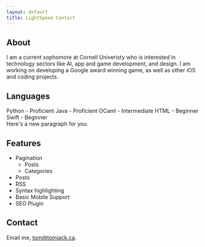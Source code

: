 ```yaml
---
layout: default
title: LightSpeed Contact
---
```


## About
I am a current sophomore at Cornell Univeristy who is interested in technology sectors
like AI, app and game development, and design. I am working on developing a Google
award winning game, as well as other iOS and coding projects. 

## Languages
Python - Proficient
Java - Proficient
OCaml - Intermediate
HTML - Beginner
Swift - Beginner
<br>
Here's a new paragraph for you.  

## Features
- Pagination
    - Posts
    - Categories
- Posts
- RSS
- Syntax highlighting
- Basic Mobile Support
- SEO Plugin

## Contact
Email me, [tom@tomjack.ca](mailto:tom@tomjack.ca).